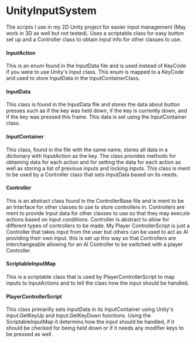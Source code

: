 # UnityInputSystem
The scripts I use in my 2D Unity project for easier input management (May work in 3D as well but not tested). Uses a scriptable class for easy button set up and a Controller class to obtain input info for other classes to use.


#### InputAction
This is an enum found in the InputData file and is used instead of KeyCode if you were to use Unity's Input class. This enum is mapped to a KeyCode and used to store InputData in the InputContainerClass.

#### InputData
This class is found in the InputData file and stores the data about button presses such as if the key was held down, if the key is currently down, and if the key was pressed this frame. This data is set using the InputContainer class.

#### InputContainer
This class, found in the file with the same name, stores all data in a dictionary with InputAction as the key. The class provides methods for obtaining data for each action and for setting the data for each action as well as storing a list of previous inputs and locking inputs. This class is ment to be used by a Controller class that sets InputData based on its needs.

#### Controller
This is an abstract class found in the ControllerBase file and is ment to be an Interface for other classes to use to store controllers in. Controllers are ment to provide Input data for other classes to use so that they may execute actions based on input conditions. Controller is abstract to allow for different types of controllers to be made. My Player ControllerScript is just a Controller that takes input from the user but others can be used to act as AI providing their own input. this is set up this way so that Controllers are interchangeable allowing for an AI Controller to be switched with a player Controller.

#### ScriptableInputMap
This is a scriptable class that is used by PlayerControllerScript to map inputs to InputActions and to tell the class how the input should be handled.

#### PlayerControllerScript
This class primarilly sets InputData in its InputContainer using Unity's Input.GetKeyUp and Input.GetKeyDown functions. Using the ScriptableInputMap it determins how the input should be handled, if it should be checked for being held down or if it needs any modifier keys to be pressed as well.
